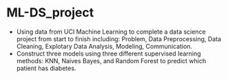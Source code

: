# ML-DS_project
- Using data from UCI Machine Learning to complete a data science project from start to finish including: Problem, Data Preprocessing, Data Cleaning, Explotary Data Analysis, Modeling, Communication.
- Construct three models using three different supervised learning methods: KNN, Naives Bayes, and Random Forest to predict which patient has diabetes.
